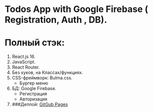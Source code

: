 # Todos App with Google Firebase ( Registration, Auth , DB).

# Полный стэк:
1. React.js 16.
2. JavaScript.
3. React Router.
4. Без хуков, на Классах/функциях.
5. CSS-фреймворк: Bulma.css.
    - Бургер меню
7. БД: Google Firebase.
    - Регистрация
    - Авторизация
8. ###Деплой: [GitGub Pages](https://ryozooky02.github.io/React-Todos-app/)

 
 
